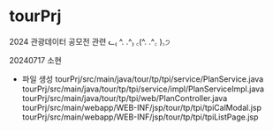 # tourPrj
2024 관광데이터 공모전 관련 ᓚ₍ ^. .^₎ ꜀(^. .^꜀  )꜆੭

20240717
소현
- 파일 생성
tourPrj/src/main/java/tour/tp/tpi/service/PlanService.java
tourPrj/src/main/java/tour/tp/tpi/service/impl/PlanServiceImpl.java
tourPrj/src/main/java/tour/tp/tpi/web/PlanController.java
tourPrj/src/main/webapp/WEB-INF/jsp/tour/tp/tpi/tpiCalModal.jsp
tourPrj/src/main/webapp/WEB-INF/jsp/tour/tp/tpi/tpiListPage.jsp
